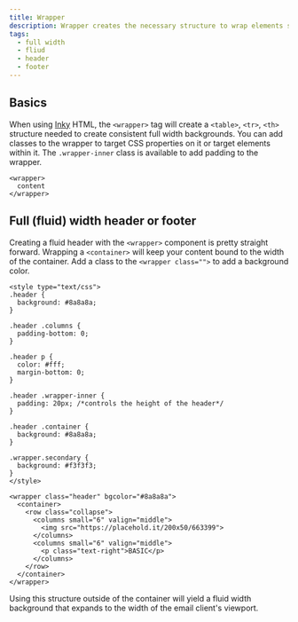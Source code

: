 ```yaml
---
title: Wrapper
description: Wrapper creates the necessary structure to wrap elements so that full width backgrounds can be applied.
tags:
  - full width
  - fliud
  - header
  - footer
---
```


## Basics

When using [Inky](inky.html) HTML, the `<wrapper>` tag will create a `<table>`, `<tr>`, `<th>` structure needed to create consistent full width backgrounds. You can add classes to the wrapper to target CSS properties on it or target elements within it. The `.wrapper-inner` class is available to add padding to the wrapper.

```inky_example
<wrapper>
  content
</wrapper>
```

## Full (fluid) width header or footer

Creating a fluid header with the `<wrapper>` component is pretty straight forward. Wrapping a `<container>` will keep your content bound to the width of the container. Add a class to the `<wrapper class="">` to add a background color.

```inky_example
<style type="text/css">
.header {
  background: #8a8a8a;
}

.header .columns {
  padding-bottom: 0;
}

.header p {
  color: #fff;
  margin-bottom: 0;
}

.header .wrapper-inner {
  padding: 20px; /*controls the height of the header*/
}

.header .container {
  background: #8a8a8a;
}

.wrapper.secondary {
  background: #f3f3f3;
}
</style>

<wrapper class="header" bgcolor="#8a8a8a">
  <container>
    <row class="collapse">
      <columns small="6" valign="middle">
        <img src="https://placehold.it/200x50/663399">
      </columns>
      <columns small="6" valign="middle">
        <p class="text-right">BASIC</p>
      </columns>
    </row>
  </container>
</wrapper>
```

Using this structure outside of the container will yield a fluid width background that expands to the width of the email client's viewport.


